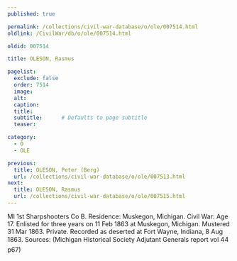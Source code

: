 ```yaml
---
published: true

permalink: /collections/civil-war-database/o/ole/007514.html
oldlink: /CivilWar/db/o/ole/007514.html

oldid: 007514

title: OLESON, Rasmus

pagelist:
  exclude: false
  order: 7514
  image: 
  alt:
  caption:
  title:
  subtitle:      # Defaults to page subtitle
  teaser:

category: 
  - O 
  - OLE

previous:
  title: OLESON, Peter (Berg)
  url: /collections/civil-war-database/o/ole/007513.html  
next:
  title: OLESON, Rasmus
  url: /collections/civil-war-database/o/ole/007515.html   
---
```

MI 1st Sharpshooters Co B. Residence: Muskegon, Michigan. Civil War: Age 17. Enlisted for three years on 11 Feb 1863 at Muskegon, Michigan. Mustered 31 Mar 1863. Private. Recorded as deserted at Fort Wayne, Indiana, 8 Aug 1863. Sources: (Michigan Historical Society Adjutant General&#146;s report vol 44 p67)
